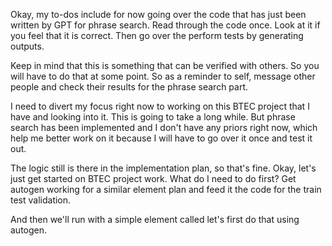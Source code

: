 Okay, my to-dos include for now going over the code that has just been written by GPT for phrase search. Read through the code once. Look at it if you feel that it is correct. Then go over the perform tests by generating outputs.

Keep in mind that this is something that can be verified with others. So you will have to do that at some point. So as a reminder to self, message other people and check their results for the phrase search part.


I need to divert my focus right now to working on this BTEC project that I have and looking into it. This is going to take a long while. But phrase search has been implemented and I don't have any priors right now, which help me better work on it because I will have to go over it once and test it out.

The logic still is there in the implementation plan, so that's fine. Okay, let's just get started on BTEC project work. What do I need to do first? Get autogen working for a similar element plan and feed it the code for the train test validation.

And then we'll run with a simple element called let's first do that using autogen. 